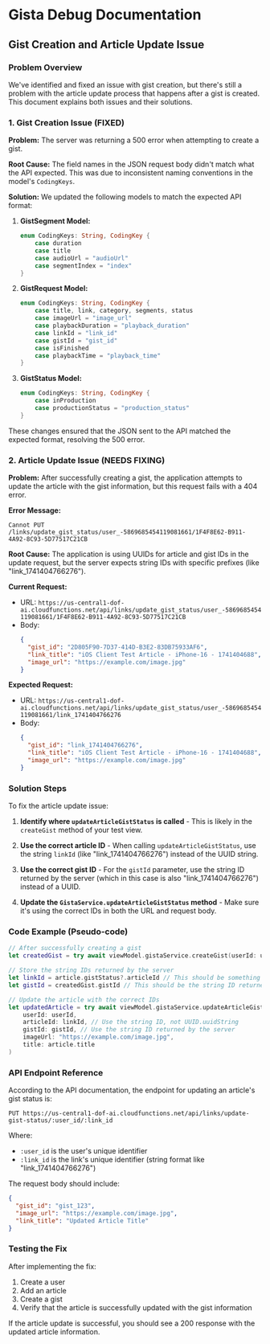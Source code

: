 # Gista Debug Documentation

## Gist Creation and Article Update Issue

### Problem Overview

We've identified and fixed an issue with gist creation, but there's still a problem with the article update process that happens after a gist is created. This document explains both issues and their solutions.

### 1. Gist Creation Issue (FIXED)

**Problem:** The server was returning a 500 error when attempting to create a gist.

**Root Cause:** The field names in the JSON request body didn't match what the API expected. This was due to inconsistent naming conventions in the model's `CodingKeys`.

**Solution:** We updated the following models to match the expected API format:

1. **GistSegment Model:**
   ```swift
   enum CodingKeys: String, CodingKey {
       case duration
       case title
       case audioUrl = "audioUrl"
       case segmentIndex = "index"
   }
   ```

2. **GistRequest Model:**
   ```swift
   enum CodingKeys: String, CodingKey {
       case title, link, category, segments, status
       case imageUrl = "image_url"
       case playbackDuration = "playback_duration"
       case linkId = "link_id"
       case gistId = "gist_id"
       case isFinished
       case playbackTime = "playback_time"
   }
   ```

3. **GistStatus Model:**
   ```swift
   enum CodingKeys: String, CodingKey {
       case inProduction
       case productionStatus = "production_status"
   }
   ```

These changes ensured that the JSON sent to the API matched the expected format, resolving the 500 error.

### 2. Article Update Issue (NEEDS FIXING)

**Problem:** After successfully creating a gist, the application attempts to update the article with the gist information, but this request fails with a 404 error.

**Error Message:**
```
Cannot PUT /links/update_gist_status/user_-5869685454119081661/1F4F8E62-B911-4A92-8C93-5D77517C21CB
```

**Root Cause:** The application is using UUIDs for article and gist IDs in the update request, but the server expects string IDs with specific prefixes (like "link_1741404766276").

**Current Request:**
- URL: `https://us-central1-dof-ai.cloudfunctions.net/api/links/update_gist_status/user_-5869685454119081661/1F4F8E62-B911-4A92-8C93-5D77517C21CB`
- Body:
  ```json
  {
    "gist_id": "2D805F90-7D37-414D-B3E2-83DB75933AF6",
    "link_title": "iOS Client Test Article - iPhone-16 - 1741404688",
    "image_url": "https://example.com/image.jpg"
  }
  ```

**Expected Request:**
- URL: `https://us-central1-dof-ai.cloudfunctions.net/api/links/update_gist_status/user_-5869685454119081661/link_1741404766276`
- Body:
  ```json
  {
    "gist_id": "link_1741404766276",
    "link_title": "iOS Client Test Article - iPhone-16 - 1741404688",
    "image_url": "https://example.com/image.jpg"
  }
  ```

### Solution Steps

To fix the article update issue:

1. **Identify where `updateArticleGistStatus` is called** - This is likely in the `createGist` method of your test view.

2. **Use the correct article ID** - When calling `updateArticleGistStatus`, use the string `linkId` (like "link_1741404766276") instead of the UUID string.

3. **Use the correct gist ID** - For the `gistId` parameter, use the string ID returned by the server (which in this case is also "link_1741404766276") instead of a UUID.

4. **Update the `GistaService.updateArticleGistStatus` method** - Make sure it's using the correct IDs in both the URL and request body.

### Code Example (Pseudo-code)

```swift
// After successfully creating a gist
let createdGist = try await viewModel.gistaService.createGist(userId: userId, gist: gistRequest)

// Store the string IDs returned by the server
let linkId = article.gistStatus?.articleId // This should be something like "link_1741404766276"
let gistId = createdGist.gistId // This should be the string ID returned by the server

// Update the article with the correct IDs
let updatedArticle = try await viewModel.gistaService.updateArticleGistStatus(
    userId: userId,
    articleId: linkId, // Use the string ID, not UUID.uuidString
    gistId: gistId, // Use the string ID returned by the server
    imageUrl: "https://example.com/image.jpg",
    title: article.title
)
```

### API Endpoint Reference

According to the API documentation, the endpoint for updating an article's gist status is:

```
PUT https://us-central1-dof-ai.cloudfunctions.net/api/links/update-gist-status/:user_id/:link_id
```

Where:
- `:user_id` is the user's unique identifier
- `:link_id` is the link's unique identifier (string format like "link_1741404766276")

The request body should include:
```json
{
  "gist_id": "gist_123",
  "image_url": "https://example.com/image.jpg",
  "link_title": "Updated Article Title"
}
```

### Testing the Fix

After implementing the fix:

1. Create a user
2. Add an article
3. Create a gist
4. Verify that the article is successfully updated with the gist information

If the article update is successful, you should see a 200 response with the updated article information.
